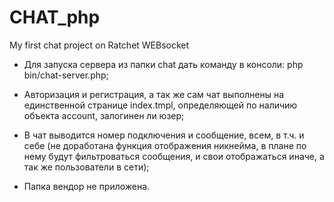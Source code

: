 # CHAT_php
My first chat project on Ratchet WEBsocket

- Для запуска сервера из папки chat дать команду в консоли: php bin/chat-server.php;

- Авторизация и регистрация, а так же сам чат выполнены на единственной странице index.tmpl, определяющей по наличию объекта account, залогинен ли юзер;

- В чат выводится номер подключения и сообщение, всем, в т.ч. и себе (не доработана функция отображения никнейма, в плане по нему будут фильтроваться сообщения, и свои отображаться иначе, а так же пользователи в сети);

- Папка вендор не приложена.

